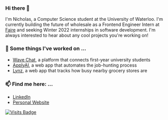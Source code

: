 ### Hi there 👋

<!--
**nicholas-tao/nicholas-tao** is a ✨ _special_ ✨ repository because its `README.md` (this file) appears on your GitHub profile.

Here are some ideas to get you started:

- 🔭 I’m currently working on ...
- 🌱 I’m currently learning ...
- 👯 I’m looking to collaborate on ...
- 🤔 I’m looking for help with ...
- 💬 Ask me about ...
- 📫 How to reach me: ...
- 😄 Pronouns: ...
- ⚡ Fun fact: ...
-->

I'm Nicholas, a Computer Science student at the University of Waterloo. I'm currently building the future of wholesale as a Frontend Engineer Intern at [Faire](https://www.faire.com/) and seeking Winter 2022 internships in software development. I'm always interested to hear about any cool projects you're working on!

### 🔭 Some things I've worked on ...
- [Wave Chat](https://wavechat.tech), a platform that connects first-year university students
- [ApplyAI](https://apply-ai.online), a web app that automates the job-hunting process
- [Lynz](https://github.com/nicholas-tao/lynz-backend), a web app that tracks how busy nearby grocery stores are
<!--
### 🌱 I’m learning ...
- Redux for state management
- More about data structures and algorithms on Coursera
-->
### 📫 Find me here: ...
- [LinkedIn](https://www.linkedin.com/in/nicholastao/)
- [Personal Website](https://nicholastao.com/)
<!--- [YouTube](https://www.youtube.com/channel/UCzSc8bhRKEKe7xEGp-5LWAg)-->
<!--
<p align="center">
    <a href="https://github.com/nicholas-tao" target="_blank"><img alt="Stats" src="https://github-readme-stats.vercel.app/api?username=nicholas-tao&count_private=true&&show_icons=true&title_color=ffc857&icon_color=8ac926&text_color=daf7dc&bg_color=151515""></a>
     <a href="https://github.com/nicholas-tao" target="_blank"><img alt="Top Langs" src="https://github-readme-stats.vercel.app/api/top-langs/?username=nicholas-tao&&show_icons=true&title_color=ffc857&icon_color=8ac926&text_color=daf7dc&bg_color=151515""/></a>
</p>
-->


<!--
![Nicholas' GitHub Stats](https://github-readme-stats.vercel.app/api?username=nicholas-tao&count_private=true)
[![Top Langs](https://github-readme-stats.vercel.app/api/top-langs/?username=nicholas-tao)](https://github.com/anuraghazra/github-readme-stats)
-->
[![Visits Badge](https://badges.pufler.dev/visits/nicholas-tao/nicholas-tao)](https://badges.pufler.dev)



